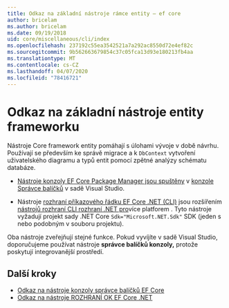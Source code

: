 ```yaml
---
title: Odkaz na základní nástroje rámce entity – ef core
author: bricelam
ms.author: bricelam
ms.date: 09/19/2018
uid: core/miscellaneous/cli/index
ms.openlocfilehash: 237192c55ea3542521a7a292ac8550d72e4ef82c
ms.sourcegitcommit: 9b562663679854c37c05fca13d93e180213fb4aa
ms.translationtype: MT
ms.contentlocale: cs-CZ
ms.lasthandoff: 04/07/2020
ms.locfileid: "78416721"
---
```

# <a name="entity-framework-core-tools-reference"></a>Odkaz na základní nástroje entity frameworku

Nástroje Core framework entity pomáhají s úlohami vývoje v době návrhu. Používají se především ke správě migrace a k `DbContext` vytvoření uživatelského diagramu a typů entit pomocí zpětné analýzy schématu databáze.

* [Nástroje konzoly EF Core Package Manager jsou spuštěny](powershell.md) v [konzole Správce balíčků](https://docs.microsoft.com/nuget/tools/package-manager-console) v sadě Visual Studio.

* Nástroje [rozhraní příkazového řádku EF Core .NET (CLI)](dotnet.md) jsou rozšířením [nástrojů rozhraní CLI rozhraní .NET pro](https://docs.microsoft.com/dotnet/core/tools/)více platforem . Tyto nástroje vyžadují projekt sady .NET Core `Sdk="Microsoft.NET.Sdk"` SDK (jeden s nebo podobným v souboru projektu).

Oba nástroje zveřejňují stejné funkce. Pokud vyvíjíte v sadě Visual Studio, doporučujeme používat nástroje **správce balíčků konzoly,** protože poskytují integrovanější prostředí.

## <a name="next-steps"></a>Další kroky

* [Odkaz na nástroje konzoly správce balíčků EF Core](powershell.md)
* [Odkaz na nástroje ROZHRANÍ OK EF Core .NET](dotnet.md)
